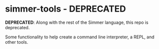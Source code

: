 # simmer-tools - DEPRECATED

**DEPRECATED**: Along with the rest of the Simmer language, this repo is deprecated.

Some functionality to help create a command line interpreter, a REPL, and other tools.

